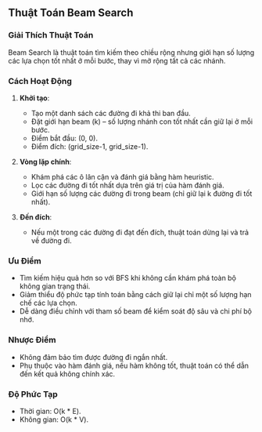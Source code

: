 ## Thuật Toán Beam Search

### Giải Thích Thuật Toán
Beam Search là thuật toán tìm kiếm theo chiều rộng nhưng giới hạn số lượng các lựa chọn tốt nhất ở mỗi bước, thay vì mở rộng tất cả các nhánh.

### Cách Hoạt Động
1. **Khởi tạo**:
   - Tạo một danh sách các đường đi khả thi ban đầu.
   - Đặt giới hạn beam (k) – số lượng nhánh con tốt nhất cần giữ lại ở mỗi bước.
   - Điểm bắt đầu: (0, 0).
   - Điểm đích: (grid_size-1, grid_size-1).

2. **Vòng lặp chính**:
   - Khám phá các ô lân cận và đánh giá bằng hàm heuristic.
   - Lọc các đường đi tốt nhất dựa trên giá trị của hàm đánh giá.
   - Giới hạn số lượng các đường đi trong beam (chỉ giữ lại k đường đi tốt nhất).

3. **Đến đích**:
   - Nếu một trong các đường đi đạt đến đích, thuật toán dừng lại và trả về đường đi.

### Ưu Điểm
- Tìm kiếm hiệu quả hơn so với BFS khi không cần khám phá toàn bộ không gian trạng thái.
- Giảm thiểu độ phức tạp tính toán bằng cách giữ lại chỉ một số lượng hạn chế các lựa chọn.
- Dễ dàng điều chỉnh với tham số beam để kiểm soát độ sâu và chi phí bộ nhớ.

### Nhược Điểm
- Không đảm bảo tìm được đường đi ngắn nhất.
- Phụ thuộc vào hàm đánh giá, nếu hàm không tốt, thuật toán có thể dẫn đến kết quả không chính xác.

### Độ Phức Tạp
- Thời gian: O(k * E).
- Không gian: O(k * V).
